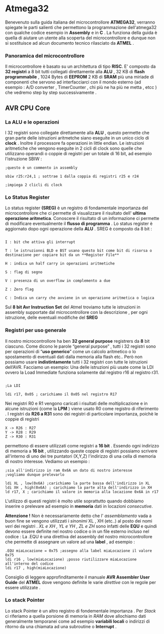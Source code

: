 # Atmega32

Benevenuto sulla guida italiana del microcontrollore **ATMEGA32**, verranno spiegate le parti salienti che permettono la programmazione dell'atmega32 con qualche codice esempio in **Assembly** e in **C** .
La funziona della guida è quella di aiutare un utente alla scoperta del microcontrollore e dunque non si sostituisce ad alcun documento tecnico rilasciato da **ATMEL** .

### Panoramica del microcontrollore

Il microcontrollore è basato su un architettura di tipo **RISC**.
E' composto da **32 registri** a 8 bit tutti collegati direttamente alla **ALU** , 32 KB di **flash programmabile** , 1024 Bytes di **EEPROM** 2 KB di **SRAM** più una miriade di componenti che servono ad interfacciarci con il mondo esterno (ad esempio : A/D converter , TimerCounter , chi più ne ha più ne metta , etcc ) che vedremo step by step successivamente .

## AVR CPU Core

### La ALU e le operazioni

I 32 registri sono collegate direttamente alla **ALU** , questo permette che gran parte delle istruzioni aritmetche siano eseguite in un unico ciclo di **clock** .
Inoltre il processore fa operazioni in little endian.
Le istruzioni aritmetiche che vengono eseguite in 2 cicli di clock sono quelle che utilizzano operandi o coppie di registri per un totale di 16 bit, ad esempio l'istruzione SBIW :

```
;questo è un commento in assembly

sbiw r25:r24,1 ; sottrae 1 dalla coppia di registri r25 e r24

;impiega 2 clicli di clock

```

### Lo Status Register

Lo status register **(SREG)** è un registro di fondamentale importanza del microcontrollore che ci permette di visualizzare il risultato dell' **ultima**  **operazione aritmetica**. Conoscere il risultato di un informazione ci permette di modificare eventualmente il **flusso di programma** . Lo status register è aggiornato dopo ogni operazione della **ALU** .
SREG è composto da 8 bit :  

```

I : bit che attiva gli interrupt

T : le istruzionni BLD e BST usano questo bit come bit di risorsa o destinazione per copiare bit da un **Register File**

H : indica un half carry in operazioni aritmetiche 

S : flag di segno

V : presenza di un overflow in complemento a due

Z : Zero flag

C : Indica un carry che avviene in un operazione aritmetica o logica

```
Sul **8 bit Avr Instruction Set** del Atmel troviamo tutte le istruzioni in assembly supportate dal microcontrollore con la descrizione , per ogni istruzione, delle eventuali modifiche del **SREG**

### Registri per uso generale
Il nostro microcontrollore ha ben **32 general purpose** registrers da **8** bit ciascuno.
Come dicono le parole “general purpose” , tutti i 32 registri sono per  operazioni di “**uso generico**” come un calcolo aritmetico o lo spostamento di eventuali dati dalla memoria alla flash etc..
Però non possiamo usare **indistintamente** tutti i 32 registri con tutte le istruzioni dell’AVR.
Facciamo un esempio:
Una delle istruzioni più usate come la LDI ovvero la Load Immediate funziona solamente dal registro r16 al registro r31.


```

;La LDI 

ldi r17, 0x05 ; carichiamo il 0x05 nel registro R17

```

Nei registri R0 e R1 vengono caricati i risultati delle moltiplicazione e in alcune istruzioni (come la **LPM** ) viene usato R0 come registro di riferimento .
I registri da **R26 a R31** sono dei registri di particolare importanza, poichè le coppie di registri 

```
X -> R26 : R27
Y -> R28 : R29
Z -> R30 : R31

```

permettono di essere utilizzati come registri a **16 bit** . Essendo ogni indirizzo di memoria a **16 bit** , utilizzando queste coppie di registri possiamo scrivere all'interno di uno dei tre puntatori (X,Y,Z) l'indirizzo di una cella di memoria di nostro interesse. Vediamo un esempio :

```
;sia all'indirizzo in ram 0x6A un dato di nostro interesse
;vogliamo dunque prelevarlo

ldi XL , low(0x6A) ;carichiamo la parte bassa dell'indirizzo in XL
ldi XH , high(0x6A) ; carichiamo la parte alta dell'indirizzo in XH
ld r17, X ; carichiamo il valore in memoria alla locazione 0x6A in r17

```

L'utilizzo di questi registri è molto utile soprattutto quando dobbiamo inserire o prelevare ad esempio in **memoria** dati in locazioni *consecutive*.

**Attenzione !**
Non è necessariamente detto che l' *assemblamento* vada a buon fine se vengono utilizzati i *sinonimi* XL , XH (etc..) al posto dei nomi *veri* dei registri .
*XL e XH , YL e YH , ZL e ZH* sono infatti delle **EQU** e quindi devono essere definite nel nostro codice o in un file esterno incluso nel codice : La .EQU è una direttiva del assembly del nostro microcontrollore che permette di assegnare un valore ad una **label** , ad esempio : 

```
.EQU miaLocazione = 0x75 ;assegno alla label miaLocazione il valore 0x75
ldi r16 , low(miaLocazione) ;posso riutilizzare miaLocazione all'interno del codice
ldi r17 , high(miaLocazione)

```

Consiglio di leggere approfinditamente il manuale **AVR Assembler User Guide** del **ATMEL** dove vengono definite le varie *direttive* con le regole per essere utilizzate .

### Lo stack Pointer 

Lo stack Pointer è un altro registro di fondementale importanza . Per *Stack* ci riferiamo a quella porsione di memoria in *RAM* dove allochiamo dati generalmente temporanei come ad esempio **variabili locali** o indirizzi di ritorno da una chiamata ad una subroutine o **Interrupt** .
